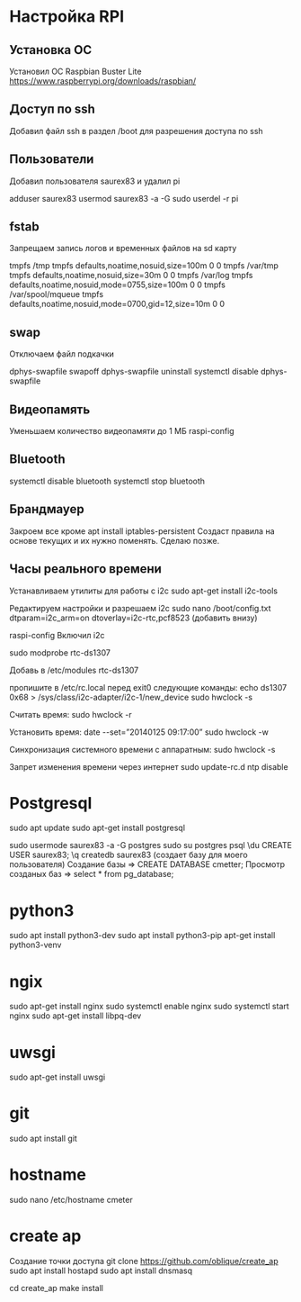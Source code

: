 # Настройка RPI

## Установка ОС
Установил ОС Raspbian Buster Lite  https://www.raspberrypi.org/downloads/raspbian/

## Доступ по ssh 
Добавил файл ssh в раздел /boot для разрешения доступа по ssh

## Пользователи
Добавил пользователя saurex83 и удалил pi

adduser saurex83
usermod saurex83 -a -G sudo
userdel -r pi

## fstab
Запрещаем запись логов и временных файлов на sd карту

tmpfs           /tmp                tmpfs   defaults,noatime,nosuid,size=100m                   0   0
tmpfs           /var/tmp            tmpfs   defaults,noatime,nosuid,size=30m                    0   0
tmpfs           /var/log            tmpfs   defaults,noatime,nosuid,mode=0755,size=100m         0   0
tmpfs           /var/spool/mqueue   tmpfs   defaults,noatime,nosuid,mode=0700,gid=12,size=10m   0   0

## swap
Отключаем файл подкачки

dphys-swapfile swapoff
dphys-swapfile uninstall
systemctl disable dphys-swapfile

## Видеопамять
Уменьшаем количество видеопамяти до 1 МБ
raspi-config

## Bluetooth
systemctl disable bluetooth
systemctl stop bluetooth

## Брандмауер
Закроем все кроме
apt install iptables-persistent
Создаст правила на основе текущих и их нужно поменять. Сделаю позже.

## Часы реального времени
Устанавливаем утилиты для работы с i2c
  sudo apt-get install i2c-tools

Редактируем настройки и разрешаем i2c
sudo nano /boot/config.txt
  dtparam=i2c_arm=on
  dtoverlay=i2c-rtc,pcf8523  (добавить внизу)
  
raspi-config Включил i2c
 
sudo modprobe rtc-ds1307

Добавь в /etc/modules
 rtc-ds1307
 
пропишите в /etc/rc.local перед exit0 следующие команды:
  echo ds1307 0x68 > /sys/class/i2c-adapter/i2c-1/new_device
  sudo hwclock -s

Считать время:
  sudo hwclock -r
  
Установить время:
 date --set=”20140125 09:17:00”
 sudo hwclock -w
 
Синхронизация системного времени с аппаратным:
  sudo hwclock -s

Запрет изменения времени через интернет
  sudo update-rc.d ntp disable

# Postgresql
  sudo apt update
  sudo apt-get install postgresql
  
  sudo usermode saurex83 -a -G postgres
  sudo su postgres
  psql
    \du
    CREATE USER saurex83;
    \q
  createdb saurex83 (создает базу для моего пользователя)
Создание базы
=> CREATE DATABASE cmetter;
Просмотр созданых баз
=> select * from pg_database;

# python3
sudo apt install python3-dev
sudo apt install python3-pip
apt-get install python3-venv


# ngix
sudo apt-get install nginx
sudo systemctl enable nginx
sudo systemctl start nginx
sudo apt-get install libpq-dev

# uwsgi
sudo apt-get install uwsgi

# git
sudo apt install git

# hostname 
sudo nano /etc/hostname
 cmeter

# create ap
Создание точки доступа
git clone https://github.com/oblique/create_ap
sudo apt install hostapd
sudo apt install dnsmasq

cd create_ap
make install


  
